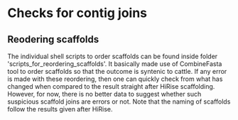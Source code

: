 # Checks for contig joins
## Reodering scaffolds
The individual shell scripts to order scaffolds can be found inside folder 'scripts_for_reordering_scaffolds'. It basically made use of CombineFasta tool to order scaffolds so that the outcome is syntenic to cattle. If any error is made with these reordering, then one can quickly check from what has changed when compared to the result straight after HiRise scaffolding. However, for now, there is no better data to suggest whether such suspicious scaffold joins are errors or not. Note that the naming of scaffolds follow the results given after HiRise.

